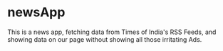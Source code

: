 # newsApp
This is a news app, fetching data from Times of India's RSS Feeds, and showing data on our page without showing all those irritating Ads.

